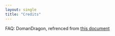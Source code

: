 ```yaml
---
layout: single
title: "Credits"
---
```

FAQ: DomanDragon, refrenced from [this document](https://docs.google.com/document/d/1NxNLd0GRHxrDayB1h9KTMczlxfpM_Ro8VUtZQJHs2JM)